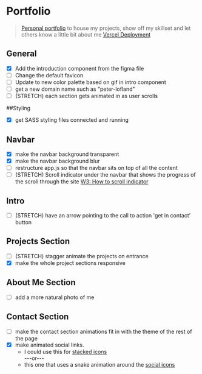 # Portfolio

> [Personal portfolio](https://personal-portfolio-cyan.vercel.app/) to house my projects, show off my skillset and let others know a little bit about me
> [Vercel Deployment](https://vercel.com/plofland/personal-portfolio/FNbipnayPjjjJtN5rCfKmqX6SE6C)
## General

- [x] Add the introduction component from the figma file
- [ ] Change the default favicon
- [ ] Update to new color palette based on gif in intro component
- [ ] get a new domain name such as "peter-lofland"
- [ ] (STRETCH) each section gets animated in as user scrolls

##Styling

- [x] get SASS styling files connected and running

## Navbar
- [x] make the navbar background transparent
- [x] make the navbar background blur
- [ ] restructure app.js so that the navbar sits on top of all the content
- [ ] (STRETCH) Scroll indicator under the navbar that shows the progress of the scroll through the site [W3: How to scroll indicator](https://www.w3schools.com/howto/howto_js_scroll_indicator.asp)

## Intro
- [ ] (STRETCH) have an arrow pointing to the call to action 'get in contact' button

## Projects Section

- [ ] (STRETCH) stagger animate the projects on entrance
- [x] make the whole project sections responsive

## About Me Section

- [ ] add a more natural photo of me

## Contact Section

- [ ] make the contact section animations fit in with the theme of the rest of the page
- [x] make animated social links.
  - I could use this for [stacked icons](https://www.youtube.com/watch?v=AEb_NhCHo9E&list=PL2B-ghQCJHsq1oqe0AJ9QX4tuIl1OPSZx)
    <br/>
    ---or---
    <br/>
  - this one that uses a snake animation around the [social icons](https://youtu.be/KYOYVZcZYAI?list=PL2B-ghQCJHsq1oqe0AJ9QX4tuIl1OPSZx&t=143)
